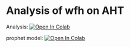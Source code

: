 # Analysis of wfh on AHT

Analysis: [![Open In Colab](https://colab.research.google.com/assets/colab-badge.svg)](https://colab.research.google.com/github/majickdave/dji_vol/blob/master/dji_vol.ipynb)

prophet model: [![Open In Colab](https://colab.research.google.com/assets/colab-badge.svg)](https://colab.research.google.com/github/majickdave/dji_vol/blob/master/prophet_model.ipynb)

